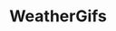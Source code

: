 ---
title: WeatherGifs
crosslinks:
- livven
- gifs
- interestingasfuck
- videos
- noisygifs
- WhyWereTheyFilming
- gifsthatendtoosoon
- GlitchInTheMatrix
- pics
- Plastuer
- OurFlatWorld
- ChoosingBeggars
- AskOuija
- askredditAR
- HighQualityGifs
- nononono
- Austin
- Thorgasm
- LivingBackgrounds
- gatekeeping
---